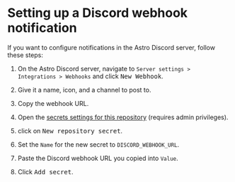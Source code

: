# Setting up a Discord webhook notification

If you want to configure notifications in the Astro Discord server, follow these steps:

1. On the Astro Discord server, navigate to `Server settings > Integrations > Webhooks` and click <kbd>New Webhook</kbd>.

2. Give it a name, icon, and a channel to post to.

3. Copy the webhook URL.

4. Open the [secrets settings for this repository](https://github.com/withastro/astro-ecosystem-ci/settings/secrets/actions) (requires admin privileges).

5. click on <kbd>New repository secret</kbd>.

6. Set the `Name` for the new secret to `DISCORD_WEBHOOK_URL`.

7. Paste the Discord webhook URL you copied into `Value`.

8. Click <kbd>Add secret</kbd>.
